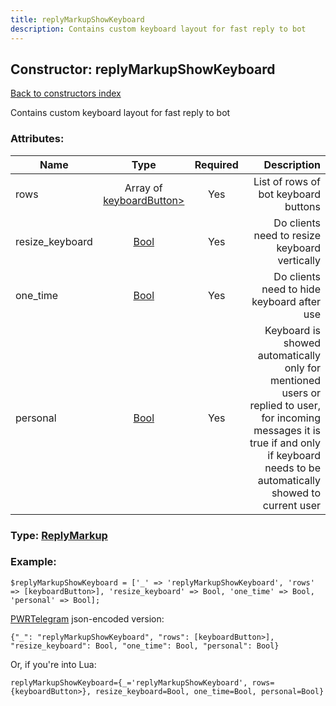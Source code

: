 ```yaml
---
title: replyMarkupShowKeyboard
description: Contains custom keyboard layout for fast reply to bot
---
```

## Constructor: replyMarkupShowKeyboard  
[Back to constructors index](index.md)



Contains custom keyboard layout for fast reply to bot

### Attributes:

| Name     |    Type       | Required | Description |
|----------|:-------------:|:--------:|------------:|
|rows|Array of [keyboardButton>](../constructors/keyboardButton>.md) | Yes|List of rows of bot keyboard buttons|
|resize\_keyboard|[Bool](../types/Bool.md) | Yes|Do clients need to resize keyboard vertically|
|one\_time|[Bool](../types/Bool.md) | Yes|Do clients need to hide keyboard after use|
|personal|[Bool](../types/Bool.md) | Yes|Keyboard is showed automatically only for mentioned users or replied to user, for incoming messages it is true if and only if keyboard needs to be automatically showed to current user|



### Type: [ReplyMarkup](../types/ReplyMarkup.md)


### Example:

```
$replyMarkupShowKeyboard = ['_' => 'replyMarkupShowKeyboard', 'rows' => [keyboardButton>], 'resize_keyboard' => Bool, 'one_time' => Bool, 'personal' => Bool];
```  

[PWRTelegram](https://pwrtelegram.xyz) json-encoded version:

```
{"_": "replyMarkupShowKeyboard", "rows": [keyboardButton>], "resize_keyboard": Bool, "one_time": Bool, "personal": Bool}
```


Or, if you're into Lua:  


```
replyMarkupShowKeyboard={_='replyMarkupShowKeyboard', rows={keyboardButton>}, resize_keyboard=Bool, one_time=Bool, personal=Bool}

```


